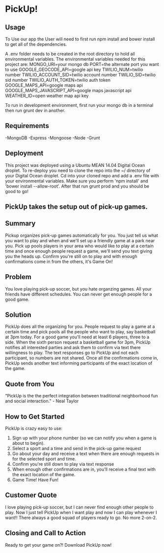 <!-- 
> This material was originally posted [here](http://www.quora.com/What-is-Amazons-approach-to-product-development-and-product-management). It is reproduced here for posterities sake.

There is an approach called "working backwards" that is widely used at Amazon. They work backwards from the customer, rather than starting with an idea for a product and trying to bolt customers onto it. While working backwards can be applied to any specific product decision, using this approach is especially important when developing new products or features.

For new initiatives a product manager typically starts by writing an internal press release announcing the finished product. The target audience for the press release is the new/updated product's customers, which can be retail customers or internal users of a tool or technology. Internal press releases are centered around the customer problem, how current solutions (internal or external) fail, and how the new product will blow away existing solutions.

If the benefits listed don't sound very interesting or exciting to customers, then perhaps they're not (and shouldn't be built). Instead, the product manager should keep iterating on the press release until they've come up with benefits that actually sound like benefits. Iterating on a press release is a lot less expensive than iterating on the product itself (and quicker!).

If the press release is more than a page and a half, it is probably too long. Keep it simple. 3-4 sentences for most paragraphs. Cut out the fat. Don't make it into a spec. You can accompany the press release with a FAQ that answers all of the other business or execution questions so the press release can stay focused on what the customer gets. My rule of thumb is that if the press release is hard to write, then the product is probably going to suck. Keep working at it until the outline for each paragraph flows. 

Oh, and I also like to write press-releases in what I call "Oprah-speak" for mainstream consumer products. Imagine you're sitting on Oprah's couch and have just explained the product to her, and then you listen as she explains it to her audience. That's "Oprah-speak", not "Geek-speak".

Once the project moves into development, the press release can be used as a touchstone; a guiding light. The product team can ask themselves, "Are we building what is in the press release?" If they find they're spending time building things that aren't in the press release (overbuilding), they need to ask themselves why. This keeps product development focused on achieving the customer benefits and not building extraneous stuff that takes longer to build, takes resources to maintain, and doesn't provide real customer benefit (at least not enough to warrant inclusion in the press release).
 -->
 
# PickUp! #

## Usage
To Use our app the User will need to first run npm install and bower install to get all of the dependencies.

A .env folder needs to be created in the root directory to hold all environmental variables. The environmental variables needed for this project are:
MONGO_URI=your mongo db 
PORT=the alternate port you want to use
GOOGLE_GEOCODE_API=google api key
TWILIO_NUM=twilio number
TWILIO_ACCOUNT_SID=twilio account number
TWILIO_SID=twilio sid number 
TWILIO_AUTH_TOKEN=twilio auth token
GOOGLE_MAPS_API=google maps api
GOOGLE_MAPS_JAVASCRIPT_API=google maps javascript api
WEATHER_ID=open weather map api key 

To run in development environment, first run your mongo db in a terminal then run grunt dev in another.

## Requirements
-MongoDB
-Express
-Mongoose
-Node
-Grunt

## Deployment 
This project was deployed using a Ubuntu MEAN 14.04 Digital Ocean droplet. To re-deploy you need to clone the repo into the ~/ directory of your Digital Ocean droplet. Cd into your cloned repo and add a .env file with your environmental variables. Make sure you perform 'npm install' and 'bower install --allow-root'. After that run grunt prod and you should be good to go!

## PickUp takes the setup out of pick-up games. ##

## Summary ##
Pickup organizes pick-up games automatically for you. You just tell us what you want to play and when and we'll set up a friendly game at a park near you.
Pick up pools players in your area who would like to play at a certain time and once enough people request a game, we'll send you text giving you the heads up.
Confirm you're still on to play and with enough confirmations come in from the others, it's Game On!


## Problem ##
  You love playing pick-up soccer, but you hate organzing games. All your friends have different schedules. You can never get enough people for a good game.

## Solution ##
  PickUp does all the organizing for you. People request to play a game at a certain time and pick pools all the people who want to play, say basketball at 3pm today. For a good game you'll need at least 6 players, three to a side. When the sixth person request a basketball game for 3pm, PickUp notifies all interested parties and ask them to confirm via text there willingness to play. The text responses go to PickUp and not each participant, so numbers are not shared. Once all the confirmations come in, PickUp sends another text informing participants of the exact location of the game. 

## Quote from You ##
  "PickUp is the the perfect integration between traditional neighborhood fun and social interaction." - Neal Taylor

## How to Get Started ##
PickUp is crazy easy to use:
1. Sign up with your phone number (so we can notify you when a game is about to begin).
2. Select a sport and a time and send in the pick-up game request
3. Go about your day and receive a text when there are enough requests in for the selected sport and time.
4. Confirm you're still down to play via text response
5. When enough other confirmations are in, you'll receive a final text with the exact location of the game.
6. Game Time! Have Fun!

## Customer Quote ##
  I love playing pick-up soccer, but I can never find enough other people to play. Now I just tell PickUp when I want play and now I can play whenever I want!!
  There always a good squad of players ready to go. No more 2-on-2.

## Closing and Call to Action ##
Ready to get your game on?! 
Download PickUp now!

